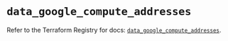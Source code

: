 # `data_google_compute_addresses`

Refer to the Terraform Registry for docs: [`data_google_compute_addresses`](https://registry.terraform.io/providers/hashicorp/google/6.27.0/docs/data-sources/compute_addresses).
